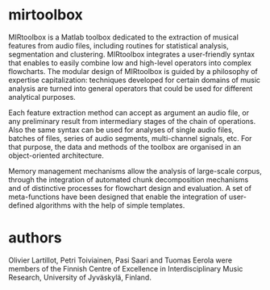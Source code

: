 # mirtoolbox

MIRtoolbox is a Matlab toolbox dedicated to the extraction of musical features from audio files, including routines for statistical analysis, segmentation and clustering. MIRtoolbox integrates a user-friendly syntax that enables to easily combine low and high-level operators into complex flowcharts. The modular design of MIRtoolbox is guided by a philosophy of expertise capitalization: techniques developed for certain domains of music analysis are turned into general operators that could be used for different analytical purposes.

Each feature extraction method can accept as argument an audio file, or any preliminary result from intermediary stages of the chain of operations. Also the same syntax can be used for analyses of single audio files, batches of files, series of audio segments, multi-channel signals, etc. For that purpose, the data and methods of the toolbox are organised in an object-oriented architecture.

Memory management mechanisms allow the analysis of large-scale corpus, through the integration of automated chunk decomposition mechanisms and of distinctive processes for flowchart design and evaluation. A set of meta-functions have been designed that enable the integration of user-defined algorithms with the help of simple templates.

# authors

Olivier Lartillot, Petri Toiviainen, Pasi Saari and Tuomas Eerola were members of the Finnish Centre of Excellence in Interdisciplinary Music Research, University of Jyväskylä, Finland.
